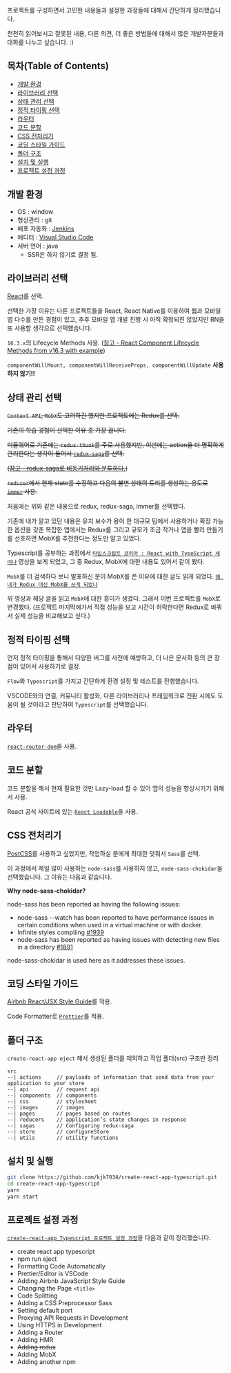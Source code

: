 프로젝트를 구성하면서 고민한 내용들과 설정한 과정들에 대해서 간단하게 정리했습니다.

천천히 읽어보시고 잘못된 내용, 다른 의견, 더 좋은 방법들에 대해서 많은 개발자분들과 대화를 나누고 싶습니다. :)

## 목차(Table of Contents)

- [개발 환경](#개발-환경)
- [라이브러리 선택](#라이브러리-선택)
- [상태 관리 선택](#상태-관리-선택)
- [정적 타이핑 선택](#정적-타이핑-선택)
- [라우터](#라우터)
- [코드 분할](#코드-분할)
- [CSS 전처리기](#CSS-전처리기)
- [코딩 스타일 가이드](#코딩-스타일-가이드)
- [폴더 구조](#폴더-구조)
- [설치 및 실행](#설치-및-실행)
- [프로젝트 설정 과정](#프로젝트-설정-과정)

## 개발 환경

* OS : window
* 형상관리 : git
* 배포 자동화 : [Jenkins](https://jenkins.io/)
* 에디터 : [Visual Studio Code](https://code.visualstudio.com/)
* 서버 언어 : java
  * SSR은 하지 않기로 결정 됨.

## 라이브러리 선택

[React](https://reactjs.org/)를 선택.

선택한 가장 이유는 다른 프로젝트들을 React, React Native를 이용하여 웹과 모바일앱 다수를 만든 경험이 있고, 추후 모바일 앱 개발 진행 시 아직 확정되진 않았지만 RN을 또 사용할 생각으로 선택했습니다.

`16.3.x`의 Lifecycle Methods 사용. ([참고 - React Component Lifecycle Methods from v16.3 with example](http://javasampleapproach.com/frontend/react/react-component-lifecycle-methods-from-v16-3-react-lifecycle-example))

`componentWillMount, componentWillReceiveProps, componentWillUpdate` **사용하지 않기!!**

## 상태 관리 선택

~~`Context API`, `MobX`도 고려하긴 했지만 프로젝트에는 Redux를 선택.~~

~~기존의 학습 경험이 선택한 이유 중 가장 큽니다.~~

~~미들웨어로 기존에는 `redux-thunk`를 주로 사용했지만, 이번에는 action을 더 명확하게 관리한다는 생각이 들어서 [`redux-saga`](https://github.com/redux-saga/redux-saga)를 선택.~~

~~([참고 - redux-saga로 비동기처리와 분투하다.](https://github.com/reactkr/learn-react-in-korean/blob/master/translated/deal-with-async-process-by-redux-saga.md))~~

~~`reducer`에서 현재 state를 수정하고 다음의 불변 상태의 트리를 생성하는 용도로 [`immer`](https://github.com/mweststrate/immer) 사용.~~

처음에는 위와 같은 내용으로 redux, redux-saga, immer를 선택했다.

기존에 내가 알고 있던 내용은 유지 보수가 용이 한 대규모 팀에서 사용하거나 확장 가능한 옵션을 갖춘 복잡한 앱에서는 Redux를 그리고 규모가 조금 작거나 앱을 빨리 만들기를 선호하면 MobX를 추천한다는 정도만 알고 있었다.

Typescript를 공부하는 과정에서 [`타입스크립트 코리아 : React with TypeScript 세미나`](https://www.inflearn.com/course/react-with-typescript/) 영상을 보게 되었고, 그 중 Redux, MobX에 대한 내용도 있어서 같이 봤다.

`MobX`를 더 검색하다 보니 발표하신 분이 MobX를 쓴 이유에 대한 글도 읽게 되었다.
[`왜 내가 Redux 대신 MobX를 쓰게 되었나`](https://rokt33r.github.io/devnotes/2018/03/05/why-i-replace-redux-with-mobx/)

위 영상과 해당 글을 읽고 `MobX`에 대한 흥미가 생겼다. 그래서 이번 프로젝트를 `MobX`로 변경했다.
(프로젝트 마지막에가서 직접 성능을 보고 시간이 허락한다면 Redux로 바꿔서 실제 성능을 비교해보고 싶다.)

## 정적 타이핑 선택

먼저 정적 타이핑을 통해서 다양한 버그를 사전에 예방하고, 더 나은 문서화 등의 큰 장점이 있어서 사용하기로 결정.

`Flow`와 `Typescript`를 가지고 간단하게 환경 설정 및 테스트를 진행했습니다.

VSCODE와의 연결, 커뮤니티 활성화, 다른 라이브러리나 프레임워크로 전환 시에도 도움이 될 것이라고 판단하여 `Typescript`를 선택했습니다.

## 라우터

[`react-router-dom`](https://github.com/ReactTraining/react-router/tree/master/packages/react-router-dom)을 사용.

## 코드 분할

코드 분할을 해서 현재 필요한 것만 Lazy-load 할 수 있어 앱의 성능을 향상시키기 위해서 사용.

React 공식 사이트에 있는 [`React Loadable`](https://reactjs.org/docs/code-splitting.html#react-loadable)을 사용.

## CSS 전처리기

[PostCSS](https://github.com/postcss/postcss)를 사용하고 싶었지만, 작업하실 분에게 최대한 맞춰서 `Sass`를 선택.

이 과정에서 제일 많이 사용하는 `node-sass`를 사용하지 않고, `node-sass-chokidar`을 선택했습니다. 그 이유는 다음과 같습니다.

**Why node-sass-chokidar?**

node-sass has been reported as having the following issues:

* node-sass --watch has been reported to have performance issues in certain conditions when used in a virtual machine or with docker.
* Infinite styles compiling [#1939](https://github.com/facebookincubator/create-react-app/issues/1939)
* node-sass has been reported as having issues with detecting new files in a directory [#1891](https://github.com/sass/node-sass/issues/1891)

node-sass-chokidar is used here as it addresses these issues.

## 코딩 스타일 가이드

[Airbnb React/JSX Style Guide](https://github.com/airbnb/javascript/tree/master/react)를 적용.

Code Formatter로 [`Prettier`](https://github.com/prettier/prettier)를 적용.

## 폴더 구조

`create-react-app eject` 해서 생성된 폴더를 제외하고 작업 폴더(src) 구조만 정리

```
src
--| actions     // payloads of information that send data from your application to your store
--| api         // request api
--| components  // components
--| css         // stylesheet
--| images      // images
--| pages       // pages based on routes
--| reducers    // application’s state changes in response
--| sagas       // Configuring redux-saga
--| store       // configureStore
--| utils       // utility functions

```
## 설치 및 실행

```sh
git clone https://github.com/kjk7034/create-react-app-typescript.git
cd create-react-app-typescript
yarn
yarn start
```

## 프로젝트 설정 과정

[`create-react-app Typescript 프로젝트 설정 과정`](./README.SetupProcess.md)을 다음과 같이 정리했습니다.

* create react app typescript
* npm run eject
* Formatting Code Automatically
* Prettier/Editor is VSCode
* Adding Airbnb JavaScript Style Guide
* Changing the Page `<title>`
* Code Splitting
* Adding a CSS Preprocessor Sass
* Setting default port
* Proxying API Requests in Development
* Using HTTPS in Development
* Adding a Router
* Adding HMR
* ~~Adding redux~~
* Adding MobX
* Adding another npm